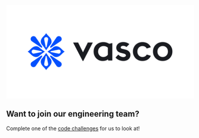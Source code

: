 <p align="center">
  <img src="https://raw.githubusercontent.com/vascohq/.github/main/profile/github-banner.png" width="600" alt="Vasco" align="center" />
</p>

## Want to join our engineering team?

Complete one of the [code challenges](https://github.com/vascohq/jobs) for us to look at!
